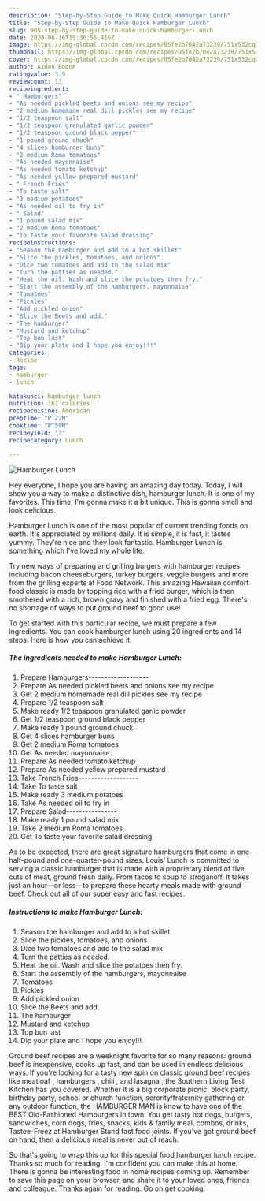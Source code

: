 ```yaml
---
description: "Step-by-Step Guide to Make Quick Hamburger Lunch"
title: "Step-by-Step Guide to Make Quick Hamburger Lunch"
slug: 905-step-by-step-guide-to-make-quick-hamburger-lunch
date: 2020-06-16T19:36:55.416Z
image: https://img-global.cpcdn.com/recipes/05fe2b7042a73239/751x532cq70/hamburger-lunch-recipe-main-photo.jpg
thumbnail: https://img-global.cpcdn.com/recipes/05fe2b7042a73239/751x532cq70/hamburger-lunch-recipe-main-photo.jpg
cover: https://img-global.cpcdn.com/recipes/05fe2b7042a73239/751x532cq70/hamburger-lunch-recipe-main-photo.jpg
author: Aiden Boone
ratingvalue: 3.9
reviewcount: 13
recipeingredient:
- " Hamburgers"
- "As needed pickled beets and onions see my recipe"
- "2 medium homemade real dill pickles see my recipe"
- "1/2 teaspoon salt"
- "1/2 teaspoon granulated garlic powder"
- "1/2 teaspoon ground black pepper"
- "1 pound ground chuck"
- "4 slices hamburger buns"
- "2 medium Roma tomatoes"
- "As needed mayonnaise"
- "As needed tomato ketchup"
- "As needed yellow prepared mustard"
- " French Fries"
- "To taste salt"
- "3 medium potatoes"
- "As needed oil to fry in"
- " Salad"
- "1 pound salad mix"
- "2 medium Roma tomatoes"
- "To taste your favorite salad dressing"
recipeinstructions:
- "Season the hamburger and add to a hot skillet"
- "Slice the pickles, tomatoes, and onions"
- "Dice two tomatoes and add to the salad mix"
- "Turn the patties as needed."
- "Heat the oil. Wash and slice the potatoes then fry."
- "Start the assembly of the hamburgers, mayonnaise"
- "Tomatoes"
- "Pickles"
- "Add pickled onion"
- "Slice the Beets and add."
- "The hamburger"
- "Mustard and ketchup"
- "Top bun last"
- "Dip your plate and I hope you enjoy!!!"
categories:
- Recipe
tags:
- hamburger
- lunch

katakunci: hamburger lunch 
nutrition: 161 calories
recipecuisine: American
preptime: "PT22M"
cooktime: "PT59M"
recipeyield: "3"
recipecategory: Lunch

---
```



![Hamburger Lunch](https://img-global.cpcdn.com/recipes/05fe2b7042a73239/751x532cq70/hamburger-lunch-recipe-main-photo.jpg)

Hey everyone, I hope you are having an amazing day today. Today, I will show you a way to make a distinctive dish, hamburger lunch. It is one of my favorites. This time, I'm gonna make it a bit unique. This is gonna smell and look delicious.

Hamburger Lunch is one of the most popular of current trending foods on earth. It's appreciated by millions daily. It is simple, it is fast, it tastes yummy. They're nice and they look fantastic. Hamburger Lunch is something which I've loved my whole life.

Try new ways of preparing and grilling burgers with hamburger recipes including bacon cheeseburgers, turkey burgers, veggie burgers and more from the grilling experts at Food Network. This amazing Hawaiian comfort food classic is made by topping rice with a fried burger, which is then smothered with a rich, brown gravy and finished with a fried egg. There&#39;s no shortage of ways to put ground beef to good use!


To get started with this particular recipe, we must prepare a few ingredients. You can cook hamburger lunch using 20 ingredients and 14 steps. Here is how you can achieve it.

<!--inarticleads1-->

##### The ingredients needed to make Hamburger Lunch:

1. Prepare  Hamburgers-------------------
1. Prepare As needed pickled beets and onions see my recipe
1. Get 2 medium homemade real dill pickles see my recipe
1. Prepare 1/2 teaspoon salt
1. Make ready 1/2 teaspoon granulated garlic powder
1. Get 1/2 teaspoon ground black pepper
1. Make ready 1 pound ground chuck
1. Get 4 slices hamburger buns
1. Get 2 medium Roma tomatoes
1. Get As needed mayonnaise
1. Prepare As needed tomato ketchup
1. Prepare As needed yellow prepared mustard
1. Take  French Fries-------------------
1. Take To taste salt
1. Make ready 3 medium potatoes
1. Take As needed oil to fry in
1. Prepare  Salad----------------
1. Make ready 1 pound salad mix
1. Take 2 medium Roma tomatoes
1. Get To taste your favorite salad dressing


As to be expected, there are great signature hamburgers that come in one-half-pound and one-quarter-pound sizes. Louis&#39; Lunch is committed to serving a classic hamburger that is made with a proprietary blend of five cuts of meat, ground fresh daily. From tacos to soup to stroganoff, it takes just an hour—or less—to prepare these hearty meals made with ground beef. Check out all of our super easy and fast recipes. 

<!--inarticleads2-->

##### Instructions to make Hamburger Lunch:

1. Season the hamburger and add to a hot skillet
1. Slice the pickles, tomatoes, and onions
1. Dice two tomatoes and add to the salad mix
1. Turn the patties as needed.
1. Heat the oil. Wash and slice the potatoes then fry.
1. Start the assembly of the hamburgers, mayonnaise
1. Tomatoes
1. Pickles
1. Add pickled onion
1. Slice the Beets and add.
1. The hamburger
1. Mustard and ketchup
1. Top bun last
1. Dip your plate and I hope you enjoy!!!


Ground beef recipes are a weeknight favorite for so many reasons: ground beef is inexpensive, cooks up fast, and can be used in endless delicious ways. If you&#39;re looking for a tasty new spin on classic ground beef recipes like meatloaf , hamburgers , chili , and lasagna , the Southern Living Test Kitchen has you covered. Whether it is a big corporate picnic, block party, birthday party, school or church function, sorority/fraternity gathering or any outdoor function, the HAMBURGER MAN is know to have one of the BEST Old-Fashioned Hamburgers in town. You get tasty hot dogs, burgers, sandwiches, corn dogs, fries, snacks, kids &amp; family meal, combos, drinks, Tastee-Freez at Hamburger Stand fast food joints. If you&#39;ve got ground beef on hand, then a delicious meal is never out of reach. 

So that's going to wrap this up for this special food hamburger lunch recipe. Thanks so much for reading. I'm confident you can make this at home. There is gonna be interesting food in home recipes coming up. Remember to save this page on your browser, and share it to your loved ones, friends and colleague. Thanks again for reading. Go on get cooking!
